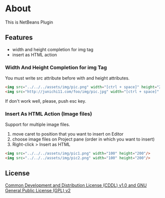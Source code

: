 # About
This is NetBeans Plugin

## Features

- width and height completion for img tag
- insert as HTML action

### Width And Height Completion for img Tag
You must write src attribute before with and height attributes.

```html
<img src="../../../assets/img/pic.png" width="[ctrl + space]" height="200"/>
<img src="http://junichi11.com/foo/img/pic.jpg" width="[ctrl + space]" />
```
If don't work well, please, push esc key.

### Insert As HTML Action (Image files)
Support for multiple image files.

1. move caret to position that you want to insert on Editor
2. choose image files on Project pane (order in which you want to insert)
3. Right-click > Insert as HTML

```html
<img src="../../../assets/img/pic1.png" width="100" height="200"/>
<img src="../../../assets/img/pic2.png" width="100" height="200"/>
```

## License
[Common Development and Distribution License (CDDL) v1.0 and GNU General Public License (GPL) v2](http://netbeans.org/cddl-gplv2.html)
